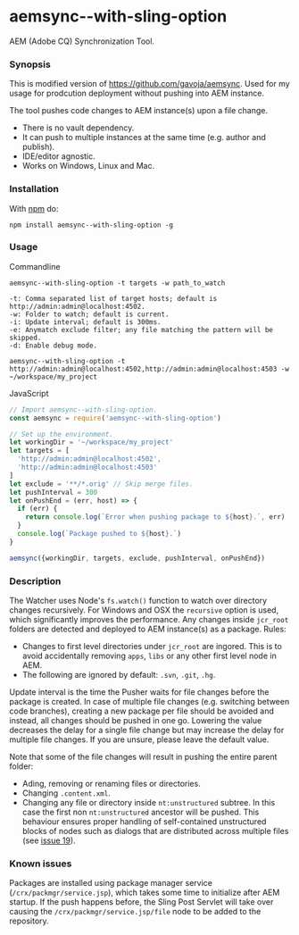 aemsync--with-sling-option
==========================

AEM (Adobe CQ) Synchronization Tool.

### Synopsis

This is modified version of https://github.com/gavoja/aemsync. Used for my usage for prodcution deployment without pushing into AEM instance.

The tool pushes code changes to AEM instance(s) upon a file change.
* There is no vault dependency.
* It can push to multiple instances at the same time (e.g. author and publish).
* IDE/editor agnostic.
* Works on Windows, Linux and Mac.

### Installation

With [npm](http://npmjs.org) do:

```
npm install aemsync--with-sling-option -g
```

### Usage

Commandline
```
aemsync--with-sling-option -t targets -w path_to_watch

-t: Comma separated list of target hosts; default is http://admin:admin@localhost:4502.
-w: Folder to watch; default is current.
-i: Update interval; default is 300ms.
-e: Anymatch exclude filter; any file matching the pattern will be skipped.
-d: Enable debug mode.
```
```
aemsync--with-sling-option -t http://admin:admin@localhost:4502,http://admin:admin@localhost:4503 -w ~/workspace/my_project
```

JavaScript
```JavaScript
// Import aemsync--with-sling-option.
const aemsync = require('aemsync--with-sling-option')

// Set up the environment.
let workingDir = '~/workspace/my_project'
let targets = [
  'http://admin:admin@localhost:4502',
  'http://admin:admin@localhost:4503'
]
let exclude = '**/*.orig' // Skip merge files.
let pushInterval = 300
let onPushEnd = (err, host) => {
  if (err) {
    return console.log(`Error when pushing package to ${host}.`, err)
  }
  console.log(`Package pushed to ${host}.`)
}

aemsync({workingDir, targets, exclude, pushInterval, onPushEnd})
```

### Description

The Watcher uses Node's `fs.watch()` function to watch over directory changes recursively. For Windows and OSX the `recursive` option is used, which significantly improves the performance.
Any changes inside `jcr_root` folders are detected and deployed to AEM instance(s) as a package. Rules:
* Changes to first level directories under `jcr_root` are ingored. This is to avoid accidentally removing `apps`, `libs` or any other first level node in AEM.
* The following are ignored by default: `.svn`, `.git`, `.hg`.

Update interval is the time the Pusher waits for file changes before the package is created. In case of multiple file changes (e.g. switching between code branches), creating a new package per file should be avoided and instead, all changes should be pushed in one go. Lowering the value decreases the delay for a single file change but may increase the delay for multiple file changes. If you are unsure, please leave the default value.

Note that some of the file changes will result in pushing the entire parent folder:
* Ading, removing or renaming files or directories.
* Changing `.content.xml`.
* Changing any file or directory inside `nt:unstructured` subtree. In this case the first non `nt:unstructured` ancestor will be pushed. This behaviour ensures proper handling of self-contained unstructured blocks of nodes such as dialogs that are distributed across multiple files (see [issue 19](https://github.com/gavoja/aemsync/issues/19)).

### Known issues

Packages are installed using package manager service (`/crx/packmgr/service.jsp`), which takes some time to initialize after AEM startup. If the push happens before, the Sling Post Servlet will take over causing the `/crx/packmgr/service.jsp/file` node to be added to the repository.
